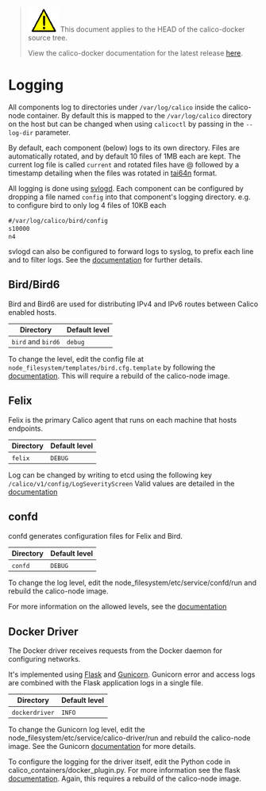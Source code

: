 <!--- master only -->
> ![warning](images/warning.png) This document applies to the HEAD of the calico-docker source tree.
>
> View the calico-docker documentation for the latest release [here](https://github.com/projectcalico/calico-docker/blob/v0.10.0/README.md).
<!--- else
> You are viewing the calico-docker documentation for release **release**.
<!--- end of master only -->

# Logging
All components log to directories under `/var/log/calico` inside the calico-node container. By default this is mapped to the `/var/log/calico` directory on the host but can be changed when using `calicoctl` by passing in the `--log-dir` parameter.

By default, each component (below) logs to its own directory. Files are automatically rotated, and by default 10 files of 1MB each are kept. The current log file is called `current` and rotated files have @ followed by a timestamp detailing when the files was rotated in [tai64n](http://cr.yp.to/libtai/tai64.html#tai64n) format.

All logging is done using [svlogd](http://smarden.org/runit/svlogd.8.html). Each component can be configured by dropping a file named `config` into that component's logging directory.
e.g. to configure bird to only log 4 files of 10KB each
```
#/var/log/calico/bird/config
s10000
n4
```

svlogd can also be configured to forward logs to syslog, to prefix each line and to filter logs. See the [documentation](http://smarden.org/runit/svlogd.8.html) for further details.

## Bird/Bird6
Bird and Bird6 are used for distributing IPv4 and IPv6 routes between Calico enabled hosts.

Directory | Default level
--- | ---
`bird` and `bird6` | `debug`

To change the level, edit the config file at `node_filesystem/templates/bird.cfg.template` by following the [documentation](http://bird.network.cz/?get_doc&f=bird-3.html). This will require a rebuild of the calico-node image.

## Felix
Felix is the primary Calico agent that runs on each machine that hosts endpoints.

Directory | Default level
--- | ---
`felix` | `DEBUG`

Log can be changed by writing to etcd using the following key `/calico/v1/config/LogSeverityScreen`
Valid values are detailed in the [documentation](http://docs.projectcalico.org/en/latest/configuration.html)


## confd
confd generates configuration files for Felix and Bird.

Directory | Default level
--- | ---
`confd` | `DEBUG`

To change the log level, edit the node_filesystem/etc/service/confd/run and rebuild the calico-node image.

For more information on the allowed levels, see the [documentation](https://github.com/kelseyhightower/confd/blob/master/docs/configuration-guide.md)


## Docker Driver
The Docker driver receives requests from the Docker daemon for configuring networks.

It's implemented using [Flask](http://flask.pocoo.org/) and [Gunicorn](http://gunicorn.org/). Gunicorn error and access logs are combined with the Flask application logs in a single file.

Directory | Default level
--- | ---
`dockerdriver` | `INFO`

To change the Gunicorn log level, edit the node_filesystem/etc/service/calico-driver/run and rebuild the calico-node image. See the Gunicorn [documentation](http://gunicorn-docs.readthedocs.org/en/latest/settings.html#loglevel) for more details.

To configure the logging for the driver itself, edit the Python code in calico_containers/docker_plugin.py. For more information see the flask [documentation](http://flask.pocoo.org/docs/0.10/errorhandling/). Again, this requires a rebuild of the calico-node image.
